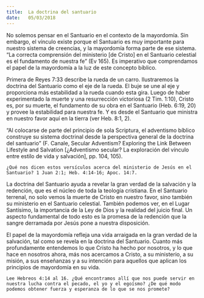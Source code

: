 ```yaml
---
title:  La doctrina del santuario
date:   05/03/2018
---
```


No solemos pensar en el Santuario en el contexto de la mayordomía. Sin embargo, el vínculo existe porque el Santuario es muy importante para nuestro sistema de creencias, y la mayordomía forma parte de ese sistema. “La correcta comprensión del ministerio [de Cristo] en el Santuario celestial es el fundamento de nuestra fe” (Ev 165). Es imperativo que comprendamos el papel de la mayordomía a la luz de este concepto bíblico. 

Primera de Reyes 7:33 describe la rueda de un carro. Ilustraremos la doctrina del Santuario como el eje de la rueda. El buje se une al eje y proporciona más estabilidad a la rueda cuando esta gira. Luego de haber experimentado la muerte y una resurrección victoriosa (2 Tim. 1:10), Cristo es, por su muerte, el fundamento de su obra en el Santuario (Heb. 6:19, 20) y provee la estabilidad para nuestra fe. Y es desde el Santuario que ministra en nuestro favor aquí en la tierra (ver Heb. 8:1, 2). 

“Al colocarse de parte del principio de sola Scriptura, el adventismo bíblico construye su sistema doctrinal desde la perspectiva general de la doctrina del santuario” (F. Canale, Secular Adventism? Exploring the Link Between Lifestyle and Salvation [¿Adventismo secular? La exploración del vínculo entre estilo de vida y salvación], pp. 104, 105). 

`¿Qué nos dicen estos versículos acerca del ministerio de Jesús en el Santuario? 1 Juan 2:1; Heb. 4:14-16; Apoc. 14:7.`

La doctrina del Santuario ayuda a revelar la gran verdad de la salvación y la redención, que es el núcleo de toda la teología cristiana. En el Santuario terrenal, no solo vemos la muerte de Cristo en nuestro favor, sino también su ministerio en el Santuario celestial. También podemos ver, en el Lugar Santísimo, la importancia de la Ley de Dios y la realidad del juicio final. Un aspecto fundamental de todo esto es la promesa de la redención que la sangre derramada por Jesús pone a nuestra disposición. 

El papel de la mayordomía refleja una vida arraigada en la gran verdad de la salvación, tal como se revela en la doctrina del Santuario. Cuanto más profundamente entendemos lo que Cristo ha hecho por nosotros, y lo que hace en nosotros ahora, más nos acercamos a Cristo, a su ministerio, a su misión, a sus enseñanzas y a su intención para aquellos que aplican los principios de mayordomía en su vida. 

`Lee Hebreos 4:14 al 16. ¿Qué encontramos allí que nos puede servir en nuestra lucha contra el pecado, el yo y el egoísmo? ¿De qué modo podemos obtener fuerza y esperanza de lo que se nos promete?`